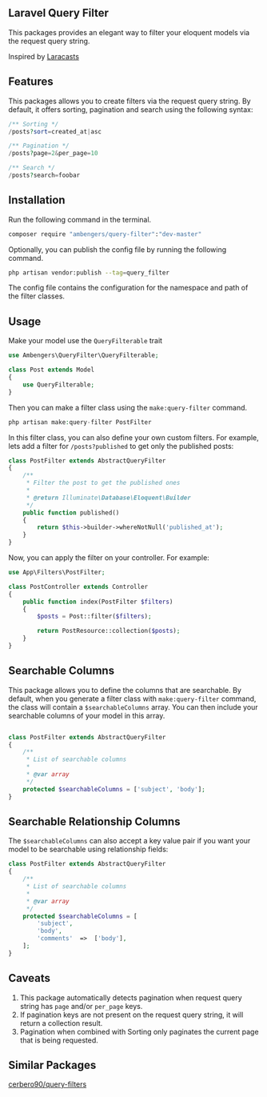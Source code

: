 ## Laravel Query Filter
This packages provides an elegant way to filter your eloquent models via the request query string.

Inspired by [Laracasts](https://laracasts.com/series/eloquent-techniques/episodes/4)

## Features
This packages allows you to create filters via the request query string. By default, it offers sorting, pagination and search using the following syntax:

``` php
/** Sorting */
/posts?sort=created_at|asc

/** Pagination */
/posts?page=2&per_page=10

/** Search */
/posts?search=foobar
```

## Installation
Run the following command in the terminal.
``` bash
composer require "ambengers/query-filter":"dev-master"
```

Optionally, you can publish the config file by running the following command.
``` bash
php artisan vendor:publish --tag=query_filter
```
The config file contains the configuration for the namespace and path of the filter classes.

## Usage
Make your model use the `QueryFilterable` trait
``` php
use Ambengers\QueryFilter\QueryFilterable;

class Post extends Model
{
	use QueryFilterable;
}
```

Then you can make a filter class using the `make:query-filter` command.
``` php
php artisan make:query-filter PostFilter
```

In this filter class, you can also define your own custom filters. For example, lets add a filter for `/posts?published` to get only the published posts:
``` php
class PostFilter extends AbstractQueryFilter
{
	/**
	 * Filter the post to get the published ones
	 *
	 * @return Illuminate\Database\Eloquent\Builder
	 */
	public function published()
	{
		return $this->builder->whereNotNull('published_at');
	}
}
```

Now, you can apply the filter on your controller. For example:
``` php
use App\Filters\PostFilter;

class PostController extends Controller
{
	public function index(PostFilter $filters)
	{
		$posts = Post::filter($filters);

		return PostResource::collection($posts);
	}
}
```

## Searchable Columns
This package allows you to define the columns that are searchable. By default, when you generate a filter class with `make:query-filter` command,
the class will contain a `$searchableColumns` array. You can then include your searchable columns of your model in this array.
``` php

class PostFilter extends AbstractQueryFilter
{
	/**
     * List of searchable columns
     *
     * @var array
     */
    protected $searchableColumns = ['subject', 'body'];
}
```

## Searchable Relationship Columns
The `$searchableColumns` can also accept a key value pair if you want your model to be searchable using relationship fields:
``` php
class PostFilter extends AbstractQueryFilter
{
	/**
     * List of searchable columns
     *
     * @var array
     */
    protected $searchableColumns = [
    	'subject',
    	'body',
    	'comments'	=>	['body'],
    ];
}
```

## Caveats
1. This package automatically detects pagination when request query string has `page` and/or `per_page` keys.
2. If pagination keys are not present on the request query string, it will return a collection result.
3. Pagination when combined with Sorting only paginates the current page that is being requested.

## Similar Packages
[cerbero90/query-filters](https://github.com/cerbero90/query-filters)